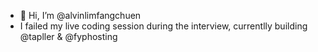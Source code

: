 - 👋 Hi, I’m @alvinlimfangchuen
- I failed my live coding session during the interview, currentlly building @tapller & @fyphosting

<!---
alvinlimfangchuen/alvinlimfangchuen is a ✨ special ✨ repository because its `README.md` (this file) appears on your GitHub profile.
You can click the Preview link to take a look at your changes.
--->
